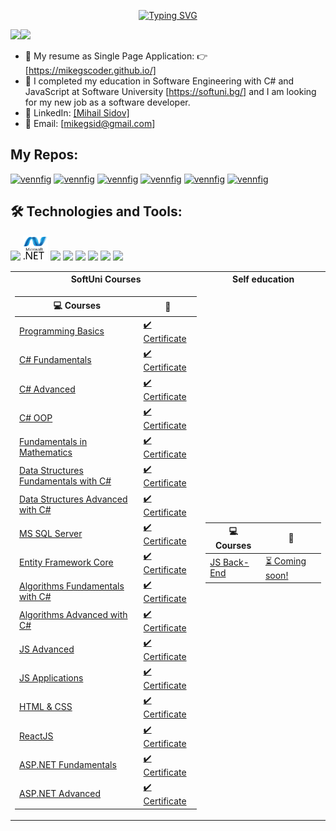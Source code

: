 <p align="center">
<a href="https://github.com/mikegsCoder">
    <img src="https://readme-typing-svg.demolab.com?font=Roboto&weight=500&size=18&pause=200&color=2B63D2&vCenter=true&multiline=true&width=800&height=90&lines=Mihail+Sidov;Software+Engineer+%7C+C%23+Full-Stack+Developer;C%23+%7C+.NET+%7C+MS-SQL+%7C+EF-Core+%7C+ASP.NET+%7C+JS+%7C+ReactJS+%7C+HTML+%7C+CSS" alt="Typing SVG" />
</a>
<br/>

<div>
  <img height="160" align="left" src="https://github-readme-stats.vercel.app/api?username=mikegsCoder&count_private=true&true&hide=issues&show_icons=true" />
  <img height="160" src="https://github-readme-stats.vercel.app/api/top-langs/?username=mikegsCoder&layout=compact" />
</div>

- 📝 My resume as Single Page Application: 👉 [https://mikegscoder.github.io/]
- 🌱 I completed my education in Software Engineering with C# and JavaScript at Software University [https://softuni.bg/] and I am looking for my new job as a software developer.
- 💼 LinkedIn: <a href="https://www.linkedin.com/in/mihail-sidov-7a334b24a/">[Mihail Sidov]</a>
- 💌 Email: [mikegsid@gmail.com]

## My Repos: ## 
[![vennfig](https://github-readme-stats.vercel.app/api/pin/?username=mikegsCoder&repo=SoftUni-CSharp-Main-Program&show_owner=false)](https://github.com/mikegsCoder/SoftUni-CSharp-Main-Program)
[![vennfig](https://github-readme-stats.vercel.app/api/pin/?username=mikegsCoder&repo=SoftUni-JavaScript-and-Front-End-Courses&show_owner=false)](https://github.com/mikegsCoder/SoftUni-JavaScript-and-Front-End-Courses)
[![vennfig](https://github-readme-stats.vercel.app/api/pin/?username=mikegsCoder&repo=Data-Structures-with-CSharp&show_owner=false)](https://github.com/mikegsCoder/Data-Structures-with-CSharp)
[![vennfig](https://github-readme-stats.vercel.app/api/pin/?username=mikegsCoder&repo=Algorithms-with-CSharp&show_owner=false)](https://github.com/mikegsCoder/Algorithms-with-CSharp)
[![vennfig](https://github-readme-stats.vercel.app/api/pin/?username=mikegsCoder&repo=Travel-Destinations&show_owner=false)](https://github.com/mikegsCoder/Travel-Destinations)
[![vennfig](https://github-readme-stats.vercel.app/api/pin/?username=mikegsCoder&repo=Interior-Design&show_owner=false)](https://github.com/mikegsCoder/Interior-Design)

## :hammer_and_wrench: Technologies and Tools: ##  
<code><img height="40" src="https://seeklogo.com/images/C/c-sharp-c-logo-02F17714BA-seeklogo.com.png"></code>
<code><img height="40" src="https://raw.githubusercontent.com/devicons/devicon/master/icons/dot-net/dot-net-original-wordmark.svg"></code>
<code><img height="40" src="https://fiverr-res.cloudinary.com/images/t_main1,q_auto,f_auto,q_auto,f_auto/gigs/124446395/original/b68691adbfd454ea4173b4f213f9b7b11a5c426e/create-er-diagrams-develop-database-offer-tech-support.png"></code>
<code><img height="40" src="https://www.fixedbuffer.com/wp-content/uploads/2018/09/EFCore.png"></code>
<code><img height="40" src="https://cdn.pixabay.com/photo/2015/04/23/17/41/javascript-736400__480.png"></code>
<code><img height="40" src="https://seeklogo.com/images/M/mocha-logo-66DA231220-seeklogo.com.png"></code>
<code><img height="40" src="https://encrypted-tbn0.gstatic.com/images?q=tbn:ANd9GcTTnlf8RZSA2jnQPDUql_UmSztuFLmp8U6h2A&usqp=CAU"></code>
<code><img height="40" src="https://seeklogo.com/images/R/react-logo-7B3CE81517-seeklogo.com.png"></code>

<table>
<tr><th>SoftUni Courses </th><th>Self education</th></tr>
<tr><td>

|💻 **Courses**|:scroll:| 
|---|---|
|<a href="https://softuni.bg/trainings/3062/programming-basics-with-c-sharp-september-2020" > Programming Basics </a>   | <a href="https://softuni.bg/certificates/details/89036/928fda17"> :heavy_check_mark: Certificate</a> |
|<a href="https://softuni.bg/trainings/3213/csharp-fundamentals-january-2021"> C# Fundamentals </a>| <a href="https://softuni.bg/certificates/details/103576/f626985a"> :heavy_check_mark: Certificate</a> |
|<a href="https://softuni.bg/trainings/3343/csharp-advanced-may-2021"> C# Advanced </a>| <a href="https://softuni.bg/certificates/details/108643/f7e63eb9"> :heavy_check_mark: Certificate</a> |
|<a href="https://softuni.bg/trainings/3344/csharp-oop-june-2021"> C# OOP </a>| <a href="https://softuni.bg/certificates/details/113008/f864a93e"> :heavy_check_mark: Certificate</a> |
|<a href="https://softuni.bg/trainings/3416/fundamentals-in-mathematics-may-2021"> Fundamentals in Mathematics </a>| <a href="https://softuni.bg/certificates/details/107586/2e993b11"> :heavy_check_mark: Certificate</a> |
|<a href="https://softuni.bg/trainings/3419/data-structures-fundamentals-with-csharp-june-2021"> Data Structures Fundamentals with C# </a>| <a href="https://softuni.bg/certificates/details/110022/4c3da5ad"> :heavy_check_mark: Certificate</a> |
|<a href="https://softuni.bg/trainings/3420/data-structures-advanced-with-csharp-august-2021"> Data Structures Advanced with C# </a>| <a href="https://softuni.bg/certificates/details/113750/5a62579e"> :heavy_check_mark: Certificate</a> |
|<a href="https://softuni.bg/trainings/3531/ms-sql-september-2021"> MS SQL Server </a>| <a href="https://softuni.bg/certificates/details/113982/bdfd10f0"> :heavy_check_mark: Certificate</a> |
|<a href="https://softuni.bg/trainings/3492/entity-framework-core-october-2021"> Entity Framework Core </a>| <a href="https://softuni.bg/certificates/details/119011/23052f62">  :heavy_check_mark: Certificate</a> |
|<a href="https://softuni.bg/trainings/3637/algorithms-fundamentals-with-c-sharp-december-2021"> Algorithms Fundamentals with C# </a>| <a href="https://softuni.bg/certificates/details/123077/f9e03b4a"> :heavy_check_mark: Certificate</a> |
|<a href="https://softuni.bg/trainings/3638/algorithms-advanced-with-c-sharp-january-2022"> Algorithms Advanced with C# </a>| <a href="https://softuni.bg/certificates/details/127899/61e4eacf"> :heavy_check_mark: Certificate</a> |
|<a href="https://softuni.bg/trainings/3588/js-advanced-january-2022"> JS Advanced </a>| <a href="https://softuni.bg/certificates/details/126433/c0bb0e29"> :heavy_check_mark: Certificate</a> |
|<a href="https://softuni.bg/trainings/3589/js-applications-february-2022"> JS Applications </a>| <a href="https://softuni.bg/certificates/details/130507/8da297c6"> :heavy_check_mark: Certificate</a> |
|<a href="https://softuni.bg/trainings/3726/html-and-css-may-2022"> HTML & CSS </a>| <a href="https://softuni.bg/certificates/details/136945/49d8d54c">  :heavy_check_mark: Certificate</a> |
|<a href="https://softuni.bg/trainings/3727/reactjs-june-2022"> ReactJS </a>| <a href="https://softuni.bg/certificates/details/140622/14fe73c6">  :heavy_check_mark: Certificate</a> |
|<a href="https://softuni.bg/trainings/3853/asp-net-fundamentals-september-2022"> ASP.NET Fundamentals </a>| <a href="https://softuni.bg/certificates/details/146563/519ce2b2">  :heavy_check_mark: Certificate</a> |
|<a href="https://softuni.bg/trainings/3854/asp-net-advanced-october-2022"> ASP.NET Advanced </a>| <a href="https://softuni.bg/certificates/details/152310/35110173"> :heavy_check_mark: Certificate</a> |

</td><td>

|💻 **Courses**|:scroll:| 
|---|---|
|<a href="https://softuni.bg/trainings/3357/js-back-end-may-2021" > JS Back-End </a>   | <a href="javascript:void(0)">  :hourglass_flowing_sand: Coming soon!</a> |

</td></tr> </table>

<!-- |<a href="https://softuni.bg/trainings/3854/asp-net-advanced-october-2022"> ASP.NET Advanced </a>| <a href="javascript:void(0)"> :hourglass_flowing_sand:  Coming soon!</a> | -->

<!--
**mikegsCoder/mikegsCoder** is a ✨ _special_ ✨ repository because its `README.md` (this file) appears on your GitHub profile.

|<a href="https://softuni.bg/trainings/3726/html-and-css-may-2022"> HTML & CSS </a>| <a href="javascript:void(0)">  :hourglass_flowing_sand: Coming soon!</a> |

Here are some ideas to get you started:

- 🔭 I’m currently working on ...
- 🌱 I’m currently learning ...
- 👯 I’m looking to collaborate on ...
- 🤔 I’m looking for help with ...
- 💬 Ask me about ...
- 📫 How to reach me: ...
- 😄 Pronouns: ...
- ⚡ Fun fact: ...
-->
